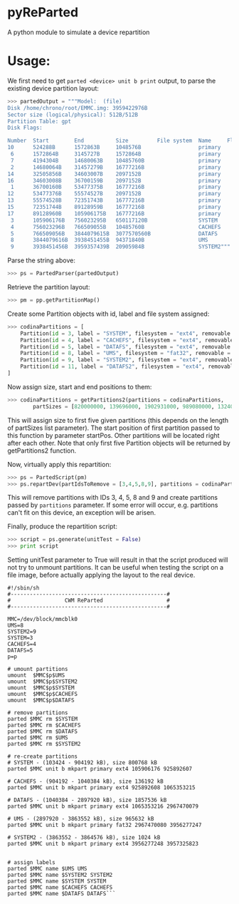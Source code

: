 # pyReParted
A python module to simulate a device repartition

# Usage:

We first need to get `parted <device> unit b print` output, to parse the existing device partition layout:
```python
>>> partedOutput = """Model:  (file)
Disk /home/chrono/root/EMMC.img: 3959422976B
Sector size (logical/physical): 512B/512B
Partition Table: gpt
Disk Flags:

Number  Start        End          Size         File system  Name     Flags
10      524288B      1572863B     1048576B                  primary
 6      1572864B     3145727B     1572864B                  primary
 7      4194304B     14680063B    10485760B                 primary
 2      14680064B    31457279B    16777216B                 primary
14      32505856B    34603007B    2097152B                  primary
16      34603008B    36700159B    2097152B                  primary
 1      36700160B    53477375B    16777216B                 primary
12      53477376B    55574527B    2097152B                  primary
13      55574528B    72351743B    16777216B                 primary
15      72351744B    89128959B    16777216B                 primary
17      89128960B    105906175B   16777216B                 primary
 3      105906176B   756023295B   650117120B                SYSTEM
 4      756023296B   766509055B   10485760B                 CACHEFS
 5      766509056B   3844079615B  3077570560B               DATAFS
 8      3844079616B  3938451455B  94371840B                 UMS
 9      3938451456B  3959357439B  20905984B                 SYSTEM2"""
 ```
 
Parse the string above:
```python
>>> ps = PartedParser(partedOutput)
```
Retrieve the partition layout:
```python
>>> pm = pp.getPartitionMap()
``` 
Create some Partition objects with id, label and file system assigned:
```python 
>>> codinaPartitions = [
	Partition(id = 3, label = "SYSTEM", filesystem = "ext4", removable = True),
	Partition(id = 4, label = "CACHEFS", filesystem = "ext4", removable = True),
	Partition(id = 5, label = "DATAFS", filesystem = "ext4", removable = True),
	Partition(id = 8, label = "UMS", filesystem = "fat32", removable = True),
	Partition(id = 9, label = "SYSTEM2", filesystem = "ext4", removable = True),
	Partition(id = 11, label = "DATAFS2", filesystem = "ext4", removable = True)
]
```
Now assign size, start and end positions to them:
```python
>>> codinaPartitions = getPartitions2(partitions = codinaPartitions, 
        partSizes = [820000000, 139696000, 1902931000, 989080000, 1324000], startPos = 105906176)
```        
This will assign size to first five given partitions (this depends on the length of partSizes list parameter).
The start position of first partition passed to this function by parameter startPos.
Other partitions will be located right after each other. Note that only first five Partition objects will be returned by getPartitions2 function.

Now, virtually apply this repartition:
```python
>>> ps = PartedScript(pm)
>>> ps.repartDev(partIdsToRemove = [3,4,5,8,9], partitions = codinaPartitions)
```

This will remove partitions with IDs 3, 4, 5, 8 and 9 and create partitions passed by `partitions` parameter.
If some error will occur, e.g. partitions can't fit on this device, an exception will be arisen.

Finally, produce the repartition script:
```python
>>> script = ps.generate(unitTest = False)
>>> print script
```

Setting unitTest parameter to True will result in that the script produced will not try to unmount partitions. 
It can be useful when testing the script on a file image, before actually applying the layout to the real device.

```
#!/sbin/sh
#-------------------------------------------------#
#                 CWM ReParted                    #
#-------------------------------------------------#

MMC=/dev/block/mmcblk0
UMS=8
SYSTEM2=9
SYSTEM=3
CACHEFS=4
DATAFS=5
p=p

# umount partitions
umount  $MMC$p$UMS
umount  $MMC$p$SYSTEM2
umount  $MMC$p$SYSTEM
umount  $MMC$p$CACHEFS
umount  $MMC$p$DATAFS

# remove partitions
parted $MMC rm $SYSTEM
parted $MMC rm $CACHEFS
parted $MMC rm $DATAFS
parted $MMC rm $UMS
parted $MMC rm $SYSTEM2

# re-create partitions
# SYSTEM - (103424 - 904192 kB), size 800768 kB
parted $MMC unit b mkpart primary ext4 105906176 925892607 

# CACHEFS - (904192 - 1040384 kB), size 136192 kB
parted $MMC unit b mkpart primary ext4 925892608 1065353215 

# DATAFS - (1040384 - 2897920 kB), size 1857536 kB
parted $MMC unit b mkpart primary ext4 1065353216 2967470079 

# UMS - (2897920 - 3863552 kB), size 965632 kB
parted $MMC unit b mkpart primary fat32 2967470080 3956277247 

# SYSTEM2 - (3863552 - 3864576 kB), size 1024 kB
parted $MMC unit b mkpart primary ext4 3956277248 3957325823 


# assign labels
parted $MMC name $UMS UMS
parted $MMC name $SYSTEM2 SYSTEM2
parted $MMC name $SYSTEM SYSTEM
parted $MMC name $CACHEFS CACHEFS
parted $MMC name $DATAFS DATAFS```


